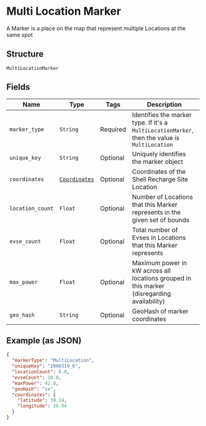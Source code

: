 
# Multi Location Marker

A Marker is a place on the map that represent multiple Locations at the same spot

## Structure

`MultiLocationMarker`

## Fields

| Name | Type | Tags | Description |
|  --- | --- | --- | --- |
| `marker_type` | `String` | Required | Identifies the marker type. If it's a `MultiLocationMarker`, then the value is `MultiLocation` |
| `unique_key` | `String` | Optional | Uniquely identifies the marker object |
| `coordinates` | [`Coordinates`](../../doc/models/coordinates.md) | Optional | Coordinates of the Shell Recharge Site Location |
| `location_count` | `Float` | Optional | Number of Locations that this Marker represents in the given set of bounds |
| `evse_count` | `Float` | Optional | Total number of Evses in Locations that this Marker represents |
| `max_power` | `Float` | Optional | Maximum power in kW across all locations grouped in this marker (disregarding availability) |
| `geo_hash` | `String` | Optional | GeoHash of marker coordinates |

## Example (as JSON)

```json
{
  "markerType": "MultiLocation",
  "uniqueKey": "2060319_6",
  "locationCount": 6.0,
  "evseCount": 10.0,
  "maxPower": 42.0,
  "geoHash": "sx",
  "coordinates": {
    "latitude": 39.14,
    "longitude": 36.94
  }
}
```

